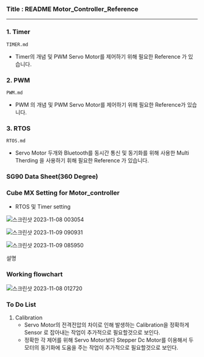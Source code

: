 ### Title : README Motor_Controller_Reference
------------------------------------------------------------------------------------
### 1. Timer
```
TIMER.md
```
- Timer의 개념 및 PWM Servo Motor를 제어하기 위해 필요한 Reference 가 있습니다.

### 2. PWM
```
PWM.md
```
- PWM 의 개념 및 PWM Servo Motor를 제어하기 위해 필요한 Reference가 있습니다.

### 3. RTOS
```
RTOS.md
```
- Servo Motor 두개와 Bluetooth를 동시간 통신 및 동기화를 위해 사용한 Multi Therding 을 사용하기 휘해 필요한 Reference 가 있습니다.

### SG90 Data Sheet(360 Degree)



### Cube MX Setting for Motor_controller
- RTOS 및 Timer setting

![스크린샷 2023-11-08 003054](https://github.com/simpleis6est/HandSignalRecognitionSystem/assets/143490860/aa466d49-7c99-45e1-9856-d10c309aab71)


![스크린샷 2023-11-09 090931](https://github.com/simpleis6est/HandSignalRecognitionSystem/assets/143490860/8d0259a8-0e37-4006-ab41-aac210b2caab)

![스크린샷 2023-11-09 085950](https://github.com/simpleis6est/HandSignalRecognitionSystem/assets/143490860/4b9fbd48-768a-4eeb-878c-ec0ff073a59d)


설명

### Working flowchart

![스크린샷 2023-11-08 012720](https://github.com/simpleis6est/HandSignalRecognitionSystem/assets/143490860/edfb59f4-9069-4fa0-a151-00079da11235)

### To Do List
1. Calibration
    - Servo Motor의 전격전압의 차이로 인해 발생하는 Calibration을 정확하게 Sensor 로 잡아내는 작업이 추가적으로 필요할것으로 보인다.
    - 정확한 각 제어를 위해 Servo Motor보다 Stepper Dc Motor를 이용해서 두 모터의 동기화에 도움을 주는 작업이 추가적으로 필요할것으로 보인다.
